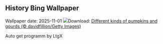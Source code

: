 ## History Bing Wallpaper
Wallpaper date: 2025-11-01
![](https://www.bing.com/th?id=OHR.PumpkinHalloween_EN-CA7800115096_UHD.jpg&w=1000)Download: [Different kinds of pumpkins and gourds (© davidfillion/Getty Images)](https://www.bing.com/th?id=OHR.PumpkinHalloween_EN-CA7800115096_UHD.jpg)

Auto get programm by LtgX
